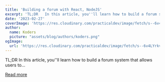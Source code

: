 ```yaml
---
title: 'Building a forum with React, NodeJS'
excerpt: 'TL;DR   In this article, you''ll learn how to build a forum system that allows users to...'
date: '2023-02-27'
coverImage: 'https://res.cloudinary.com/practicaldev/image/fetch/s--6v4LYrkv--/c_imagga_scale,f_auto,fl_progressive,h_420,q_auto,w_1000/https://dev-to-uploads.s3.amazonaws.com/uploads/articles/s5ki4dnipf30h7kijyx8.jpg'
author:
  name: Koders
  picture: "assets/blog/authors/koders.png"
ogImage:
  url: 'https://res.cloudinary.com/practicaldev/image/fetch/s--6v4LYrkv--/c_imagga_scale,f_auto,fl_progressive,h_420,q_auto,w_1000/https://dev-to-uploads.s3.amazonaws.com/uploads/articles/s5ki4dnipf30h7kijyx8.jpg'
---
```


TL;DR   In this article, you''ll learn how to build a forum system that allows users to...

[Read more](https://dev.to/novu/building-a-forum-with-react-nodejs-6pe)
